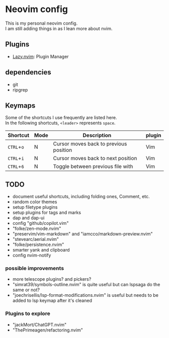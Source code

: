 # Neovim config
This is my personal neovim config.<br>
I am still adding things in as I lean more about nvim.<br>

## Plugins
+ [Lazy.nvim](https://github.com/folke/lazy.nvim): Plugin Manager

## dependencies
+ git
+ ripgrep

## Keymaps
Some of the shortcuts I use frequently are listed here. <br>
In the following shortcuts, `<leader>` represents `space`.<br>

| Shortcut          | Mode     | Description                                                              | plugin                      |
|-------------------|----------|--------------------------------------------------------------------------|-----------------------------|
| `CTRL`+`o`        | N        | Cursor moves back to previous position                                   | Vim                         |
| `CTRL`+`i`        | N        | Cursor moves back to next position                                       | Vim                         |
| `CTRL`+`6`        | N        | Toggle between previous file with                                        | Vim                         |


## TODO
- document useful shortcuts, including folding ones, Comment, etc.
- random color themes
- setup filetype plugins
- setup plugins for tags and marks
- dap and dap-ui
- config "github/copilot.vim"
- "folke/zen-mode.nvim"
- "preservim/vim-markdown" and "iamcco/markdown-preview.nvim"
- "stevearc/aerial.nvim"
- "folke/persistence.nvim"
- smarter yank and clipboard
- config nvim-notify

### possible improvements
- more telescope plugins? and pickers?
- "simrat39/symbols-outline.nvim" is quite useful but can lspsaga do the same or not?
- "joechrisellis/lsp-format-modifications.nvim" is useful but needs to be added to lsp keymap after it's cleaned

### Plugins to explore
- "jackMort/ChatGPT.nvim"
- "ThePrimeagen/refactoring.nvim"
